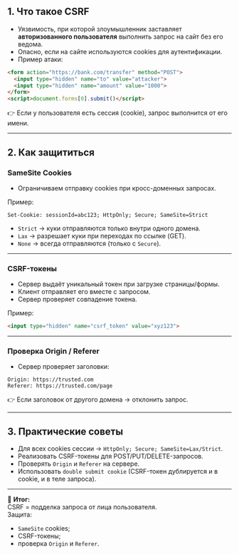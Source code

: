 ## 1. Что такое CSRF
- Уязвимость, при которой злоумышленник заставляет **авторизованного пользователя** выполнить запрос на сайт без его ведома.  
- Опасно, если на сайте используются cookies для аутентификации.  
- Пример атаки:
```html
<form action="https://bank.com/transfer" method="POST">
  <input type="hidden" name="to" value="attacker">
  <input type="hidden" name="amount" value="1000">
</form>
<script>document.forms[0].submit()</script>
```

👉 Если у пользователя есть сессия (cookie), запрос выполнится от его имени.

---

## 2. Как защититься

### SameSite Cookies

- Ограничиваем отправку cookies при кросс-доменных запросах.

Пример:
```http
Set-Cookie: sessionId=abc123; HttpOnly; Secure; SameSite=Strict
```

- `Strict` → куки отправляются только внутри одного домена.
- `Lax` → разрешает куки при переходах по ссылке (GET).
- `None` → всегда отправляются (только с `Secure`).

---

### CSRF-токены

- Сервер выдаёт уникальный токен при загрузке страницы/формы.
- Клиент отправляет его вместе с запросом.
- Сервер проверяет совпадение токена.  

Пример:
```html
<input type="hidden" name="csrf_token" value="xyz123">
```

---

### Проверка Origin / Referer

- Сервер проверяет заголовки:

```http
Origin: https://trusted.com
Referer: https://trusted.com/page
```

👉 Если заголовок от другого домена → отклонить запрос.

---

## 3. Практические советы

- Для всех cookies сессии → `HttpOnly; Secure; SameSite=Lax/Strict`.
- Реализовать CSRF-токены для POST/PUT/DELETE-запросов.
- Проверять `Origin` и `Referer` на сервере.
- Использовать `double submit cookie` (CSRF-токен дублируется и в cookie, и в теле запроса).

---

🔑 **Итог:**  
CSRF = подделка запроса от лица пользователя.  
Защита:
- `SameSite` cookies;
- CSRF-токены;
- проверка `Origin` и `Referer`.

